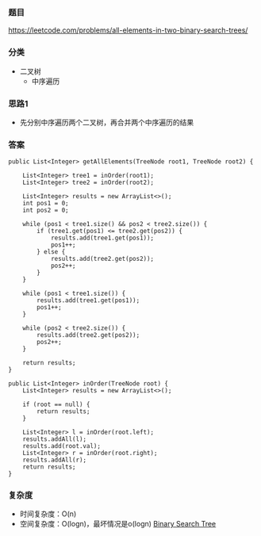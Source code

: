 ### 题目
https://leetcode.com/problems/all-elements-in-two-binary-search-trees/

### 分类
* 二叉树
    * 中序遍历

### 思路1
* 先分别中序遍历两个二叉树，再合并两个中序遍历的结果

### 答案
```
public List<Integer> getAllElements(TreeNode root1, TreeNode root2) {
    
    List<Integer> tree1 = inOrder(root1);
    List<Integer> tree2 = inOrder(root2);
    
    List<Integer> results = new ArrayList<>();
    int pos1 = 0;
    int pos2 = 0;
    
    while (pos1 < tree1.size() && pos2 < tree2.size()) {
        if (tree1.get(pos1) <= tree2.get(pos2)) {
            results.add(tree1.get(pos1));
            pos1++;
        } else {
            results.add(tree2.get(pos2));
            pos2++;
        }
    }
    
    while (pos1 < tree1.size()) {
        results.add(tree1.get(pos1));
        pos1++;
    }
    
    while (pos2 < tree2.size()) {
        results.add(tree2.get(pos2));
        pos2++;
    }
    
    return results;
}

public List<Integer> inOrder(TreeNode root) {
    List<Integer> results = new ArrayList<>();
    
    if (root == null) {
        return results;
    }
    
    List<Integer> l = inOrder(root.left);
    results.addAll(l);
    results.add(root.val);
    List<Integer> r = inOrder(root.right);
    results.addAll(r);
    return results;
}
```

### 复杂度
* 时间复杂度：O(n)
* 空间复杂度：O(logn)，最坏情况是o(logn) [Binary Search Tree](https://github.com/HolmesJJ/CS2040S-Data-Structures-and-Algorithms/wiki/Binary-Search-Tree)
